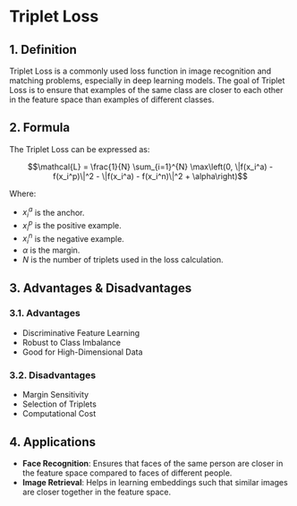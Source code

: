 # Triplet Loss
## 1. Definition
Triplet Loss is a commonly used loss function in image recognition and matching problems, especially in deep learning models. The goal of Triplet Loss is to ensure that examples of the same class are closer to each other in the feature space than examples of different classes.
## 2. Formula
The Triplet Loss can be expressed as:

$$\mathcal{L} = \frac{1}{N} \sum_{i=1}^{N} \max\left(0, \|f(x_i^a) - f(x_i^p)\|^2 - \|f(x_i^a) - f(x_i^n)\|^2 + \alpha\right)$$

Where:
- $x_i^a$ is the anchor.
- $x_i^p$ is the positive example.
- $x_i^n$ is the negative example.
- $α$ is the margin.
- $N$ is the number of triplets used in the loss calculation.

## 3. Advantages & Disadvantages
### 3.1. Advantages
- Discriminative Feature Learning
- Robust to Class Imbalance
- Good for High-Dimensional Data

### 3.2. Disadvantages
- Margin Sensitivity
- Selection of Triplets
- Computational Cost
## 4. Applications
- **Face Recognition**: Ensures that faces of the same person are closer in the feature space compared to faces of different people.
- **Image Retrieval**: Helps in learning embeddings such that similar images are closer together in the feature space.

